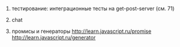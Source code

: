 1. тестирование:
   интеграционные тесты на get-post-server (см. 71)

2. chat

3. промисы и генераторы
   http://learn.javascript.ru/promise
   http://learn.javascript.ru/generator
